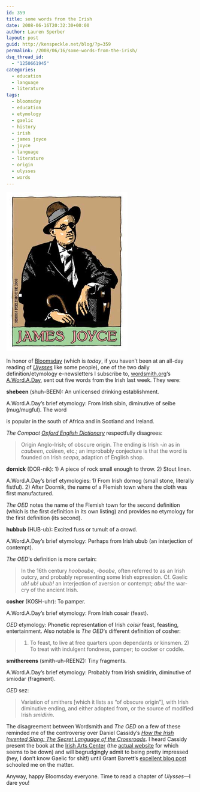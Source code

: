 ```yaml
---
id: 359
title: some words from the Irish
date: 2008-06-16T20:32:30+00:00
author: Lauren Sperber
layout: post
guid: http://kenspeckle.net/blog/?p=359
permalink: /2008/06/16/some-words-from-the-irish/
dsq_thread_id:
  - "1250661945"
categories:
  - education
  - language
  - literature
tags:
  - bloomsday
  - education
  - etymology
  - gaelic
  - history
  - irish
  - james joyce
  - joyce
  - language
  - literature
  - origin
  - ulysses
  - words
---
```

[<img src="/images/2008/06/james-joyce.jpg" alt="james joyce" class="rightpic" />](http://en.wikipedia.org/wiki/James_Joyce)

In honor of [Bloomsday](http://en.wikipedia.org/wiki/Bloomsday) (which is _today_, if you haven&#8217;t been at an all-day reading of [_Ulysses_](http://en.wikipedia.org/wiki/Ulysses_%28novel%29) like some people), one of the two daily definition/etymology e-newsletters I subscribe to, [wordsmith.org](http://wordsmith.org/)&#8216;s [A.Word.A.Day](http://wordsmith.org/awad/index.html), sent out five words from the Irish last week. They were:

**shebeen** (shuh-BEEN): An unlicensed drinking establishment.

A.Word.A.Day&#8217;s brief etymology: From Irish sibin, diminutive of seibe (mug/mugful). The word
  
is popular in the south of Africa and in Scotland and Ireland.

_The Compact [Oxford English Dictionary](http://www.oed.com/)_ respectfully disagrees:

> Origin Anglo-Irish; of obscure origin. The ending is Irish _-in_ as in _caubeen_, _colleen_, etc.; an improbably conjecture is that the word is founded on Irish _seapa_, adaption of English shop.

**dornick** (DOR-nik): 1) A piece of rock small enough to throw. 2) Stout linen.

A.Word.A.Day&#8217;s brief etymologies: 1) From Irish dornog (small stone, literally fistful). 2) After Doornik, the name of a Flemish town where the cloth was first manufactured.

_The OED_ notes the name of the Flemish town for the second definition (which is the first definition in its own listing) and provides no etymology for the first definition (its second).

**hubbub** (HUB-ub): Excited fuss or tumult of a crowd.

A.Word.A.Day&#8217;s brief etymology: Perhaps from Irish ubub (an interjection of contempt).

_The OED_&#8216;s definition is more certain:

> In the 16th century _hooboube_, _-boobe_, often referred to as an Irish outcry, and probably representing some Irish expression. Cf. Gaelic _ub! ub! ubub!_ an interjection of aversion or contempt; _abu!_ the war-cry of the ancient Irish.

**cosher** (KOSH-uhr): To pamper.

A.Word.A.Day&#8217;s brief etymology: From Irish cosair (feast).

_OED_ etymology: Phonetic representation of Irish _coisir_ feast, feasting, entertainment. Also notable is _The OED_&#8216;s different definition of cosher:

> 1) To feast, to live at free quarters upon dependants or kinsmen. 2) To treat with indulgent fondness, pamper; to cocker or coddle.

**smithereens** (smith-uh-REENZ): Tiny fragments.

A.Word.A.Day&#8217;s brief etymology: Probably from Irish smidirin, diminutive of smiodar (fragment).

_OED_ sez:

> Variation of smithers [which it lists as &#8220;of obscure origin&#8221;], with Irish diminutive ending, and either adopted from, or the source of modified Irish _smidir&iacute;n_. 

The disagreement between Wordsmith and _The OED_ on a few of these reminded me of the controversy over Daniel Cassidy&#8217;s [_How the Irish Invented Slang: The Secret Language of the Crossroads_](http://www.amazon.com/gp/redirect.html?ie=UTF8&location=http%3A%2F%2Fwww.amazon.com%2FHow-Irish-Invented-Slang-Counterpunch%2Fdp%2F1904859607%3Fie%3DUTF8%26s%3Dbooks%26qid%3D1213664915%26sr%3D8-1&tag=kenspeckle-20&linkCode=ur2&camp=1789&creative=9325). I heard Cassidy present the book at the [Irish Arts Center](http://profile.myspace.com/index.cfm?fuseaction=user.viewprofile&friendid=245134539) (the [actual website](http://www.irishartscenter.org/) for which seems to be down) and will begrudgingly admit to being pretty impressed (hey, I don&#8217;t know Gaelic for shit!) until Grant Barrett&#8217;s [excellent blog post](http://www.doubletongued.org/index.php/grantbarrett/comments/humdinger_of_a_bad_irish_scholar/) schooled me on the matter.

Anyway, happy Bloomsday everyone. Time to read a chapter of _Ulysses_&mdash;I dare you!